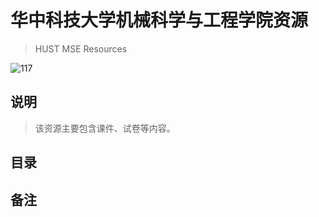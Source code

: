 # 华中科技大学机械科学与工程学院资源
>HUST MSE Resources

![117](/pics/HALO_1.jpg)

## 说明
>该资源主要包含课件、试卷等内容。

## 目录

## 备注
